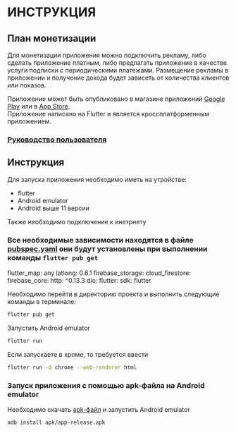 # ИНСТРУКЦИЯ

## План монетизации
Для монетизации приложения можно подключить рекламу, либо сделать приложение платным, либо предлагать приложение в качестве услуги подписки с периодическими платежами.
Размещение рекламы в приложении и получение дохода будет зависеть от количества клиентов или показов.

Приложение может быть опубликовано в магазине приложений [Google Play](https://play.google.com) или в [App Store](https://apps.apple.com).  
Приложение написано на Flutter и является кроссплатформенным приложением.

### [Руководство пользователя](USERGUIDE.md)

## Инструкция

Для запуска приложения необходимо иметь на утройстве:

- flutter
- Android emulator
- Android выше 11 версии

Также необходимо подключение к инетрнету

### Все необходимые зависимости находятся в файле [pubspec.yaml](pubspec.yaml) они будут установлены при выполнении команды `flutter pub get`
  flutter_map: any
  latlong: 0.6.1
  firebase_storage:
  cloud_firestore:
  firebase_core:
  http: ^0.13.3
  dio: 
  flutter:
    sdk: flutter


Необходимо перейти в директорию проекта и выполнить следующие команды в терминале:

```zsh
flutter pub get
```

Запустить Android emulator

```zsh
flutter run 
```
Если запускаете в хроме, то требуется ввести

```zsh
flutter run -d chrome --web-renderer html
```

### Запуск приложения с помощью apk-файла на Android emulator

Необходимо скачать [apk-файл](D:\Mob\ANDROID-main_with_DB\build\app\outputs\flutter-apk\app-release.apk...) и запустить Android emulator

```zsh
adb install apk/app-release.apk
```